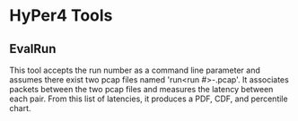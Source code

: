 # HyPer4 Tools

## EvalRun

This tool accepts the run number as a command line parameter and assumes there exist two pcap files named 'run<run #>-<iface>.pcap'.  It associates packets between the two pcap files and measures the latency between each pair.  From this list of latencies, it produces a PDF, CDF, and percentile chart.
